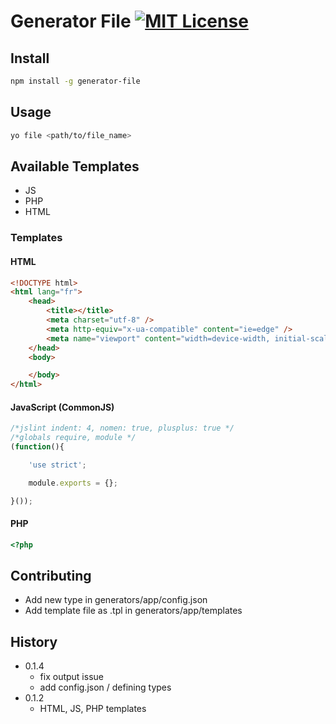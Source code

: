 # Generator File [![MIT License][license-img]][license-url]

## Install

```bash
npm install -g generator-file
```

## Usage

```bash
yo file <path/to/file_name>
```

## Available Templates

- JS
- PHP
- HTML

### Templates

#### HTML

```html
<!DOCTYPE html>
<html lang="fr">
    <head>
        <title></title>
        <meta charset="utf-8" />
        <meta http-equiv="x-ua-compatible" content="ie=edge" />
        <meta name="viewport" content="width=device-width, initial-scale=1, minimum-scale=1, maximum-scale=1" />
    </head>
    <body>

    </body>
</html>
```

#### JavaScript (CommonJS)

```javascript
/*jslint indent: 4, nomen: true, plusplus: true */
/*globals require, module */
(function(){

    'use strict';

    module.exports = {};

}());
```

#### PHP

```php
<?php
```

## Contributing

- Add new type in generators/app/config.json
- Add template file as <type>.tpl in generators/app/templates


## History

- 0.1.4
     - fix output issue
     - add config.json / defining types
- 0.1.2
    - HTML, JS, PHP templates

[license-img]: http://img.shields.io/badge/license-MIT-blue.svg?style=flat-square
[license-url]: LICENSE-MIT

